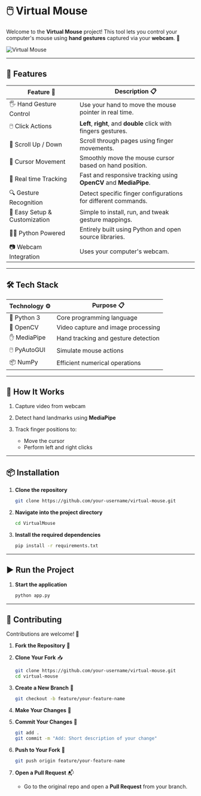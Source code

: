 # 🖱️ Virtual Mouse

Welcome to the **Virtual Mouse** project! This tool lets you control your computer's mouse using **hand gestures**  captured via your **webcam**. 🎥

![Virtual Mouse](https://github.com/KrishBharadwaj5678/VirtualMouse/raw/main/VirtualMouseDemo.gif)

---

## 🚀 Features

| Feature 🧩                    | Description 📋                                                                       |
| ----------------------------- | ------------------------------------------------------------------------------------ |
| 🖐️ Hand Gesture Control      | Use your hand to move the mouse pointer in real time.                                 |
| 🖱️ Click Actions             | **Left**, **right**, and **double** click with fingers gestures.                      |
| 🧭 Scroll Up / Down           | Scroll through pages using finger movements.                                         |
| 🎯 Cursor Movement            | Smoothly move the mouse cursor based on hand position.                               |
| 🔄 Real time Tracking         | Fast and responsive tracking using **OpenCV** and **MediaPipe**.                     |
| 🔍 Gesture Recognition        | Detect specific finger configurations for different commands.                        |
| 🧰 Easy Setup & Customization | Simple to install, run, and tweak gesture mappings.                                  |
| 🧑‍💻 Python Powered             | Entirely built using Python and open source libraries.                               |
| 📷 Webcam Integration         | Uses your computer's webcam.                                                          |

---

## 🛠️ Tech Stack

| Technology ⚙️ | Purpose 📋                          |
| ------------- | ----------------------------------- |
| 🐍 Python 3   | Core programming language           |
| 🎥 OpenCV     | Video capture and image processing  |
| ✋ MediaPipe   | Hand tracking and gesture detection |
| 🖱️ PyAutoGUI | Simulate mouse actions              |
| 📦 NumPy      | Efficient numerical operations      |

---

## 📸 How It Works

1. Capture video from webcam
2. Detect hand landmarks using **MediaPipe**
3. Track finger positions to:

   * Move the cursor
   * Perform left and right clicks

---

## 📦 Installation

1. **Clone the repository**

   ```bash
   git clone https://github.com/your-username/virtual-mouse.git
   ```

2. **Navigate into the project directory**

   ```bash
   cd VirtualMouse
   ```

3. **Install the required dependencies**

   ```bash
   pip install -r requirements.txt
   ```
---

## ▶️ Run the Project

1. **Start the application**

   ```bash
   python app.py
   ```
---

## 🤝 Contributing

Contributions are welcome! 🙌 

1. **Fork the Repository** 🍴

2. **Clone Your Fork** 📥

   ```bash
   git clone https://github.com/your-username/virtual-mouse.git
   cd virtual-mouse
   ```

3. **Create a New Branch** 🌿

   ```bash
   git checkout -b feature/your-feature-name
   ```

4. **Make Your Changes** 🧠

5. **Commit Your Changes** 💾

   ```bash
   git add .
   git commit -m "Add: Short description of your change"
   ```

6. **Push to Your Fork** 🚀

   ```bash
   git push origin feature/your-feature-name
   ```

7. **Open a Pull Request** 📬
     - Go to the original repo and open a **Pull Request** from your branch.

